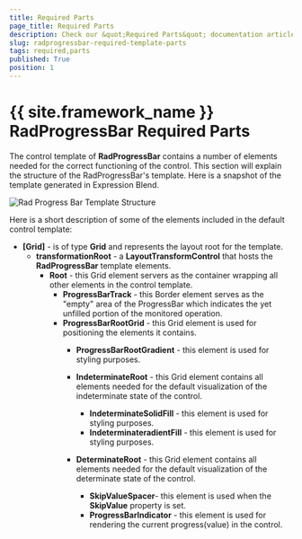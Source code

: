 ```yaml
---
title: Required Parts
page_title: Required Parts
description: Check our &quot;Required Parts&quot; documentation article for the RadProgressBar {{ site.framework_name }} control.
slug: radprogressbar-required-template-parts
tags: required,parts
published: True
position: 1
---
```


# {{ site.framework_name }} RadProgressBar Required Parts

The control template of __RadProgressBar__ contains a number of elements needed for the correct functioning of the control. This section will explain the structure of the RadProgressBar's template. Here is a snapshot of the template generated in Expression Blend.

![Rad Progress Bar Template Structure](images/RadProgressBar_TemplateStructure.png)

Here is a short description of some of the elements included in the default control template:

* __[Grid]__ - is of type __Grid__ and represents the layout root for the template.						
	* __transformationRoot__ - a __LayoutTransformControl__ that hosts the __RadProgressBar__ template elements.
		* __Root__ - this Grid element servers as the container wrapping all other elements in the control template.
			* __ProgressBarTrack__ - this Border element serves as the "empty" area of the ProgressBar which indicates the yet unfilled portion of the monitored operation.
			* __ProgressBarRootGrid__ - this Grid element is used for positioning the elements it contains.
				* __ProgressBarRootGradient__ - this element is used for styling purposes.												

				* __IndeterminateRoot__ - this Grid element contains all elements needed for the default visualization of the indeterminate state of the control.
					* __IndeterminateSolidFill__ - this element is used for styling purposes.
					* __IndeterminateradientFill__ - this element is used for styling purposes.														

				* __DeterminateRoot__ - this Grid element contains all elements needed for the default visualization of the determinate state of the control.
					* __SkipValueSpacer__- this element is used when the __SkipValue__ property is set.
					* __ProgressBarIndicator__ - this element is used for rendering the current progress(value) in the control.
